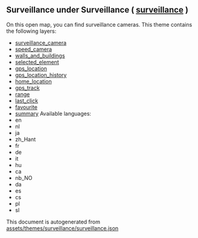 [//]: # (WARNING: this file is automatically generated. Please find the sources at the bottom and edit those sources)

## Surveillance under Surveillance ( [surveillance](https://mapcomplete.org/surveillance) )
On this open map, you can find surveillance cameras.
This theme contains the following layers:
 - [surveillance_camera](../Layers/surveillance_camera.md)
 - [speed_camera](../Layers/speed_camera.md)
 - [walls_and_buildings](../Layers/walls_and_buildings.md)
 - [selected_element](../Layers/selected_element.md)
 - [gps_location](../Layers/gps_location.md)
 - [gps_location_history](../Layers/gps_location_history.md)
 - [home_location](../Layers/home_location.md)
 - [gps_track](../Layers/gps_track.md)
 - [range](../Layers/range.md)
 - [last_click](../Layers/last_click.md)
 - [favourite](../Layers/favourite.md)
 - [summary](../Layers/summary.md)
Available languages:
 - en
 - nl
 - ja
 - zh_Hant
 - fr
 - de
 - it
 - hu
 - ca
 - nb_NO
 - da
 - es
 - cs
 - pl
 - sl


This document is autogenerated from [assets/themes/surveillance/surveillance.json](https://github.com/pietervdvn/MapComplete/blob/develop/assets/themes/surveillance/surveillance.json)
